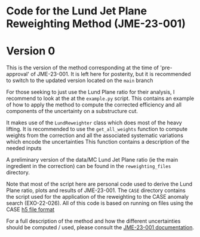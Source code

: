 # Code for the Lund Jet Plane Reweighting Method (JME-23-001)
# Version 0

This is the version of the method corresponding at the time of 'pre-approval' of JME-23-001. It is left here for posterity, but it 
is recommended to switch to the updated version located on the `main` branch


For those seeking to just use the Lund Plane ratio for their analysis,
I recommend to look at the 
at the `example.py` script.
This contains an example of how to apply the method to compute the corrected efficiency
and all components of the uncertainty on a substructure cut.

It makes use of the `LundReweighter` class which does most of the heavy lifting.
It is recommended to use the `get_all_weights` function to compute weights from the
correction and all the associated systematic variations which encode the uncertainties
This function contains a description of the needed inputs 

A preliminary version of the data/MC Lund Jet Plane ratio (ie the main ingredient in the correction)
can be found in the `reweighting_files` directory. 


Note that most of the script here are
personal code used to derive the Lund Plane ratio, plots and results of
JME-23-001.
The `CASE` directory contains the script used for the application of the reweighting to the
CASE anomaly search (EXO-22-026). 
All of this code is based on running on files using the CASE [h5 file format](https://github.com/case-team/CASEUtils/tree/master/H5_maker)

For a full description of the method and how the different uncertainties should be computed / used,
    please consult the [JME-23-001 documentation](https://cms.cern.ch/iCMS/analysisadmin/cadilines?id=2660&ancode=JME-23-001&tp=an&line=JME-23-001). 
    



